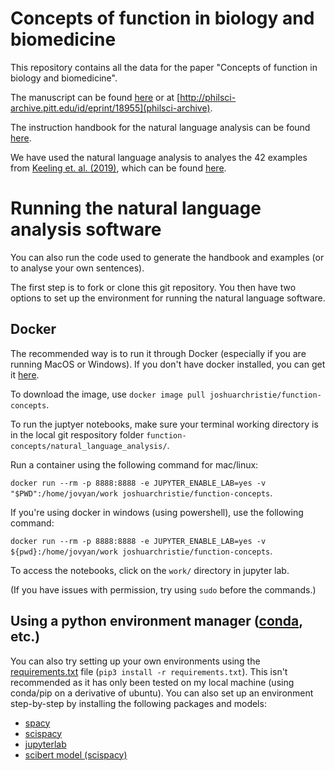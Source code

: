 # Concepts of function in biology and biomedicine

This repository contains all the data for the paper "Concepts of function in biology and biomedicine".

The manuscript can be found [here](https://github.com/joshuachristie/function-concepts/raw/master/manuscript/concepts_function.pdf) or at [http://philsci-archive.pitt.edu/id/eprint/18955](philsci-archive).

The instruction handbook for the natural language analysis can be found [here](https://joshuachristie.github.io/function-concepts/function-concepts-handbook.html).

We have used the natural language analysis to analyes the 42 examples from [Keeling et. al. (2019)](https://elifesciences.org/articles/47014), which can be found [here](https://joshuachristie.github.io/function-concepts/examples_Keeling_et_al_2019.html).

# Running the natural language analysis software

You can also run the code used to generate the handbook and examples (or to analyse your own sentences).

The first step is to fork or clone this git repository.
You then have two options to set up the environment for running the natural language software.

## Docker

The recommended way is to run it through Docker (especially if you are running MacOS or Windows). If you don't have docker installed, you can get it [here](https://www.docker.com/get-started).

To download the image, use `docker image pull joshuarchristie/function-concepts`.

To run the juptyer notebooks, make sure your terminal working directory is in the local git respository folder `function-concepts/natural_language_analysis/`.

Run a container using the following command for mac/linux:

`docker run --rm -p 8888:8888 -e JUPYTER_ENABLE_LAB=yes -v "$PWD":/home/jovyan/work joshuarchristie/function-concepts`.

If you're using docker in windows (using powershell), use the following command:

`docker run --rm -p 8888:8888 -e JUPYTER_ENABLE_LAB=yes -v ${pwd}:/home/jovyan/work joshuarchristie/function-concepts`.

To access the notebooks, click on the `work/` directory in jupyter lab.

(If you have issues with permission, try using `sudo` before the commands.)

## Using a python environment manager ([conda](https://docs.conda.io/en/latest/), etc.)

You can also try setting up your own environments using the [requirements.txt](https://github.com/joshuachristie/function-concepts/blob/master/requirements.txt) file (`pip3 install -r requirements.txt`). This isn't recommended as it has only been tested on my local machine (using conda/pip on a derivative of ubuntu). You can also set up an environment step-by-step by installing the following packages and models:
- [spacy](https://spacy.io/usage)
- [scispacy](https://allenai.github.io/scispacy/)
- [jupyterlab](https://jupyterlab.readthedocs.io/en/stable/getting_started/installation.html)
- [scibert model (scispacy)](https://s3-us-west-2.amazonaws.com/ai2-s2-scispacy/releases/v0.4.0/en_core_sci_scibert-0.4.0.tar.gz)

